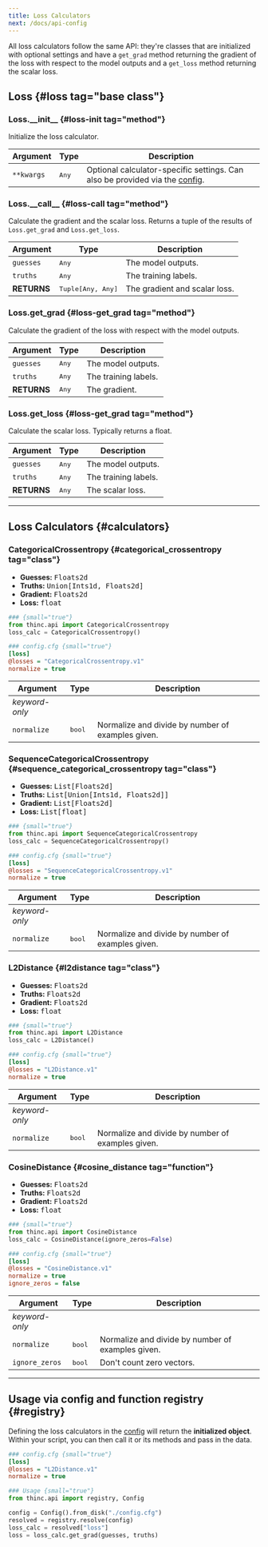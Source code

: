```yaml
---
title: Loss Calculators
next: /docs/api-config
---
```


All loss calculators follow the same API: they're classes that are initialized
with optional settings and have a `get_grad` method returning the gradient of
the loss with respect to the model outputs and a `get_loss` method returning the
scalar loss.

## Loss {#loss tag="base class"}

### Loss.\_\_init\_\_ {#loss-init tag="method"}

Initialize the loss calculator.

| Argument   | Type         | Description                                                                              |
| ---------- | ------------ | ---------------------------------------------------------------------------------------- |
| `**kwargs` | <tt>Any</tt> | Optional calculator-specific settings. Can also be provided via the [config](#registry). |

### Loss.\_\_call\_\_ {#loss-call tag="method"}

Calculate the gradient and the scalar loss. Returns a tuple of the results of
`Loss.get_grad` and `Loss.get_loss`.

| Argument    | Type                     | Description                   |
| ----------- | ------------------------ | ----------------------------- |
| `guesses`   | <tt>Any</tt>             | The model outputs.            |
| `truths`    | <tt>Any</tt>             | The training labels.          |
| **RETURNS** | <tt>Tuple[Any, Any]</tt> | The gradient and scalar loss. |

### Loss.get_grad {#loss-get_grad tag="method"}

Calculate the gradient of the loss with respect with the model outputs.

| Argument    | Type         | Description          |
| ----------- | ------------ | -------------------- |
| `guesses`   | <tt>Any</tt> | The model outputs.   |
| `truths`    | <tt>Any</tt> | The training labels. |
| **RETURNS** | <tt>Any</tt> | The gradient.        |

### Loss.get_loss {#loss-get_grad tag="method"}

Calculate the scalar loss. Typically returns a float.

| Argument    | Type         | Description          |
| ----------- | ------------ | -------------------- |
| `guesses`   | <tt>Any</tt> | The model outputs.   |
| `truths`    | <tt>Any</tt> | The training labels. |
| **RETURNS** | <tt>Any</tt> | The scalar loss.     |

---

## Loss Calculators {#calculators}

### CategoricalCrossentropy {#categorical_crossentropy tag="class"}

<inline-list>

- **Guesses:** <tt>Floats2d</tt>
- **Truths:** <tt>Union[Ints1d, Floats2d]</tt>
- **Gradient:** <tt>Floats2d</tt>
- **Loss:** <tt>float</tt>

</inline-list>

<grid>

```python
### {small="true"}
from thinc.api import CategoricalCrossentropy
loss_calc = CategoricalCrossentropy()
```

```ini
### config.cfg {small="true"}
[loss]
@losses = "CategoricalCrossentropy.v1"
normalize = true
```

</grid>

| Argument       | Type          |  Description                                      |
| -------------- | ------------- | ------------------------------------------------- |
| _keyword-only_ |               |                                                   |
| `normalize`    | <tt>bool</tt> | Normalize and divide by number of examples given. |

### SequenceCategoricalCrossentropy {#sequence_categorical_crossentropy tag="class"}

<inline-list>

- **Guesses:** <tt>List[Floats2d]</tt>
- **Truths:** <tt>List[Union[Ints1d, Floats2d]]</tt>
- **Gradient:** <tt>List[Floats2d]</tt>
- **Loss:** <tt>List[float]</tt>

</inline-list>

<grid>

```python
### {small="true"}
from thinc.api import SequenceCategoricalCrossentropy
loss_calc = SequenceCategoricalCrossentropy()
```

```ini
### config.cfg {small="true"}
[loss]
@losses = "SequenceCategoricalCrossentropy.v1"
normalize = true
```

</grid>

| Argument       | Type          |  Description                                      |
| -------------- | ------------- | ------------------------------------------------- |
| _keyword-only_ |               |                                                   |
| `normalize`    | <tt>bool</tt> | Normalize and divide by number of examples given. |

### L2Distance {#l2distance tag="class"}

<inline-list>

- **Guesses:** <tt>Floats2d</tt>
- **Truths:** <tt>Floats2d</tt>
- **Gradient:** <tt>Floats2d</tt>
- **Loss:** <tt>float</tt>

</inline-list>

<grid>

```python
### {small="true"}
from thinc.api import L2Distance
loss_calc = L2Distance()
```

```ini
### config.cfg {small="true"}
[loss]
@losses = "L2Distance.v1"
normalize = true
```

</grid>

| Argument       | Type          |  Description                                      |
| -------------- | ------------- | ------------------------------------------------- |
| _keyword-only_ |               |                                                   |
| `normalize`    | <tt>bool</tt> | Normalize and divide by number of examples given. |

### CosineDistance {#cosine_distance tag="function"}

<inline-list>

- **Guesses:** <tt>Floats2d</tt>
- **Truths:** <tt>Floats2d</tt>
- **Gradient:** <tt>Floats2d</tt>
- **Loss:** <tt>float</tt>

</inline-list>

<grid>

```python
### {small="true"}
from thinc.api import CosineDistance
loss_calc = CosineDistance(ignore_zeros=False)
```

```ini
### config.cfg {small="true"}
[loss]
@losses = "CosineDistance.v1"
normalize = true
ignore_zeros = false
```

</grid>

| Argument       | Type          |  Description                                      |
| -------------- | ------------- | ------------------------------------------------- |
| _keyword-only_ |               |                                                   |
| `normalize`    | <tt>bool</tt> | Normalize and divide by number of examples given. |
| `ignore_zeros` | <tt>bool</tt> | Don't count zero vectors.                         |

---

## Usage via config and function registry {#registry}

Defining the loss calculators in the [config](/docs/usage-config) will return
the **initialized object**. Within your script, you can then call it or its
methods and pass in the data.

<grid>

```ini
### config.cfg {small="true"}
[loss]
@losses = "L2Distance.v1"
normalize = true
```

```python
### Usage {small="true"}
from thinc.api import registry, Config

config = Config().from_disk("./config.cfg")
resolved = registry.resolve(config)
loss_calc = resolved["loss"]
loss = loss_calc.get_grad(guesses, truths)
```

</grid>
